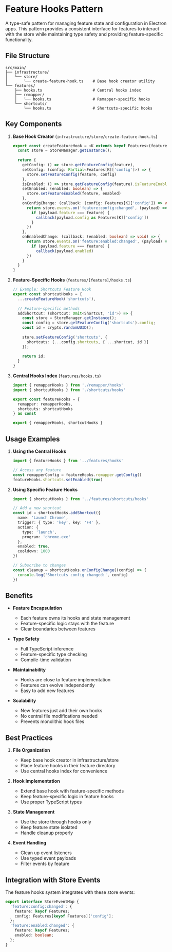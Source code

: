 # Feature Hooks Pattern

A type-safe pattern for managing feature state and configuration in Electron apps. This pattern provides a consistent interface for features to interact with the store while maintaining type safety and providing feature-specific functionality.

## File Structure

```
src/main/
├── infrastructure/
│   └── store/
│       └── create-feature-hook.ts    # Base hook creator utility
└── features/
    ├── hooks.ts                      # Central hooks index
    ├── remapper/
    │   └── hooks.ts                  # Remapper-specific hooks
    └── shortcuts/
        └── hooks.ts                  # Shortcuts-specific hooks
```

## Key Components

1. **Base Hook Creator** (`infrastructure/store/create-feature-hook.ts`)

   ```typescript
   export const createFeatureHook = <K extends keyof Features>(feature: K) => {
     const store = StoreManager.getInstance();
     
     return {
       getConfig: () => store.getFeatureConfig(feature),
       setConfig: (config: Partial<Features[K]['config']>) => {
         store.setFeatureConfig(feature, config)
       },
       isEnabled: () => store.getFeatureConfig(feature).isFeatureEnabled,
       setEnabled: (enabled: boolean) => {
         store.setFeatureEnabled(feature, enabled)
       },
       onConfigChange: (callback: (config: Features[K]['config']) => void) => {
         return store.events.on('feature:config:changed', (payload) => {
           if (payload.feature === feature) {
             callback(payload.config as Features[K]['config'])
           }
         })
       },
       onEnabledChange: (callback: (enabled: boolean) => void) => {
         return store.events.on('feature:enabled:changed', (payload) => {
           if (payload.feature === feature) {
             callback(payload.enabled)
         })
       }
     }
   }
   ```

2. **Feature-Specific Hooks** (`features/[feature]/hooks.ts`)

   ```typescript
   // Example: Shortcuts Feature Hook
   export const shortcutHooks = {
     ...createFeatureHook('shortcuts'),
     
     // Feature-specific methods
     addShortcut: (shortcut: Omit<Shortcut, 'id'>) => {
       const store = StoreManager.getInstance();
       const config = store.getFeatureConfig('shortcuts').config;
       const id = crypto.randomUUID();
       
       store.setFeatureConfig('shortcuts', {
         shortcuts: [...config.shortcuts, { ...shortcut, id }]
       });
       
       return id;
     }
   }
   ```

3. **Central Hooks Index** (`features/hooks.ts`)

   ```typescript
   import { remapperHooks } from './remapper/hooks'
   import { shortcutHooks } from './shortcuts/hooks'

   export const featureHooks = {
     remapper: remapperHooks,
     shortcuts: shortcutHooks
   } as const

   export { remapperHooks, shortcutHooks }
   ```

## Usage Examples

1. **Using the Central Hooks**

   ```typescript
   import { featureHooks } from '../features/hooks'
   
   // Access any feature
   const remapperConfig = featureHooks.remapper.getConfig()
   featureHooks.shortcuts.setEnabled(true)
   ```

2. **Using Specific Feature Hooks**

   ```typescript
   import { shortcutHooks } from '../features/shortcuts/hooks'
   
   // Add a new shortcut
   const id = shortcutHooks.addShortcut({
     name: 'Launch Chrome',
     trigger: { type: 'key', key: 'F4' },
     action: {
       type: 'launch',
       program: 'chrome.exe'
     },
     enabled: true,
     cooldown: 1000
   })
   
   // Subscribe to changes
   const cleanup = shortcutHooks.onConfigChange((config) => {
     console.log('Shortcuts config changed:', config)
   })
   ```

## Benefits

- **Feature Encapsulation**
  - Each feature owns its hooks and state management
  - Feature-specific logic stays with the feature
  - Clear boundaries between features

- **Type Safety**
  - Full TypeScript inference
  - Feature-specific type checking
  - Compile-time validation

- **Maintainability**
  - Hooks are close to feature implementation
  - Features can evolve independently
  - Easy to add new features

- **Scalability**
  - New features just add their own hooks
  - No central file modifications needed
  - Prevents monolithic hook files

## Best Practices

1. **File Organization**
   - Keep base hook creator in infrastructure/store
   - Place feature hooks in their feature directory
   - Use central hooks index for convenience

2. **Hook Implementation**
   - Extend base hook with feature-specific methods
   - Keep feature-specific logic in feature hooks
   - Use proper TypeScript types

3. **State Management**
   - Use the store through hooks only
   - Keep feature state isolated
   - Handle cleanup properly

4. **Event Handling**
   - Clean up event listeners
   - Use typed event payloads
   - Filter events by feature

## Integration with Store Events

The feature hooks system integrates with these store events:

```typescript
export interface StoreEventMap {
  'feature:config:changed': {
    feature: keyof Features;
    config: Features[keyof Features]['config'];
  };
  'feature:enabled:changed': {
    feature: keyof Features;
    enabled: boolean;
  };
}
